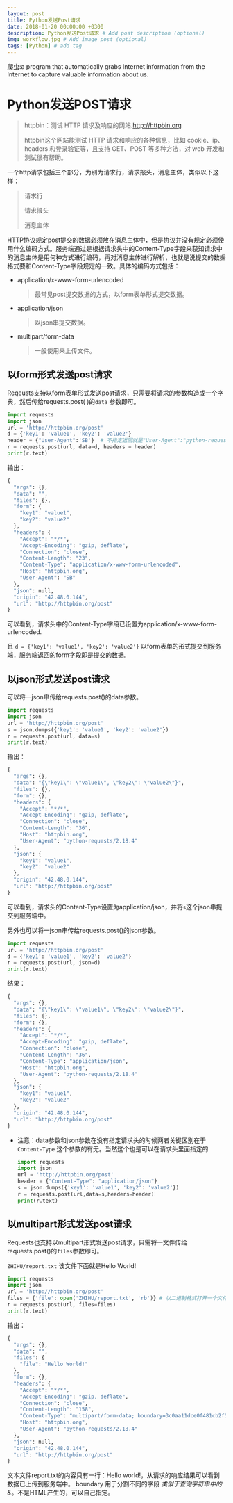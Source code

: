 ```yaml
---
layout: post
title: Python发送Post请求
date: 2018-01-20 00:00:00 +0300
description: Python发送Post请求 # Add post description (optional)
img: workflow.jpg # Add image post (optional)
tags: [Python] # add tag
---
```

爬虫:a program that automatically grabs Internet information from the Internet to capture valuable information about us.

# Python发送POST请求

> httpbin：测试 HTTP 请求及响应的网站.http://httpbin.org
>
> httpbin这个网站能测试 HTTP 请求和响应的各种信息，比如 cookie、ip、headers 和登录验证等，且支持 GET、POST 等多种方法，对 web 开发和测试很有帮助。

一个http请求包括三个部分，为别为请求行，请求报头，消息主体，类似以下这样：

> 请求行 
>
> 请求报头 
>
> 消息主体

HTTP协议规定post提交的数据必须放在消息主体中，但是协议并没有规定必须使用什么编码方式。服务端通过是根据请求头中的Content-Type字段来获知请求中的消息主体是用何种方式进行编码，再对消息主体进行解析，也就是说提交的数据格式要和Content-Type字段规定的一致。具体的编码方式包括：

- application/x-www-form-urlencoded 

  > 最常见post提交数据的方式，以form表单形式提交数据。

- application/json 

  > 以json串提交数据。

- multipart/form-data 

  > 一般使用来上传文件。

## 以form形式发送post请求

Reqeusts支持以form表单形式发送post请求，只需要将请求的参数构造成一个字典，然后传给requests.post( )的`data` 参数即可。

```python
import requests
import json
url = 'http://httpbin.org/post'
d = {'key1': 'value1', 'key2': 'value2'}
header = {"User-Agent":'SB'}  # 不指定返回就是"User-Agent":"python-requests/2.18.4"
r = requests.post(url, data=d, headers = header)
print(r.text)
```

输出：

```python
{
  "args": {}, 
  "data": "", 
  "files": {}, 
  "form": {
    "key1": "value1", 
    "key2": "value2"
  }, 
  "headers": {
    "Accept": "*/*", 
    "Accept-Encoding": "gzip, deflate", 
    "Connection": "close", 
    "Content-Length": "23", 
    "Content-Type": "application/x-www-form-urlencoded", 
    "Host": "httpbin.org", 
    "User-Agent": "SB"  
  }, 
  "json": null, 
  "origin": "42.48.0.144", 
  "url": "http://httpbin.org/post"
}
```

可以看到，请求头中的Content-Type字段已设置为application/x-www-form-urlencoded.

且 `d = {'key1': 'value1', 'key2': 'value2'}` 以form表单的形式提交到服务端，服务端返回的form字段即是提交的数据。

## 以json形式发送post请求

可以将一json串传给requests.post()的data参数。

```python
import requests
import json
url = 'http://httpbin.org/post'
s = json.dumps({'key1': 'value1', 'key2': 'value2'}) 
r = requests.post(url, data=s)
print(r.text)
```

输出：

```python
{
  "args": {}, 
  "data": "{\"key1\": \"value1\", \"key2\": \"value2\"}", 
  "files": {}, 
  "form": {}, 
  "headers": {
    "Accept": "*/*", 
    "Accept-Encoding": "gzip, deflate", 
    "Connection": "close", 
    "Content-Length": "36", 
    "Host": "httpbin.org", 
    "User-Agent": "python-requests/2.18.4"
  }, 
  "json": {
    "key1": "value1", 
    "key2": "value2"
  }, 
  "origin": "42.48.0.144", 
  "url": "http://httpbin.org/post"
}
```

可以看到，请求头的Content-Type设置为application/json，并将`s`这个json串提交到服务端中。

另外也可以将一json串传给requests.post()的json参数。

```python
import requests
url = 'http://httpbin.org/post'
d = {'key1': 'value1', 'key2': 'value2'}
r = requests.post(url, json=d)
print(r.text)
```

结果：

```python
{
  "args": {}, 
  "data": "{\"key1\": \"value1\", \"key2\": \"value2\"}", 
  "files": {}, 
  "form": {}, 
  "headers": {
    "Accept": "*/*", 
    "Accept-Encoding": "gzip, deflate", 
    "Connection": "close", 
    "Content-Length": "36", 
    "Content-Type": "application/json", 
    "Host": "httpbin.org", 
    "User-Agent": "python-requests/2.18.4"
  }, 
  "json": {
    "key1": "value1", 
    "key2": "value2"
  }, 
  "origin": "42.48.0.144", 
  "url": "http://httpbin.org/post"
}
```

- 注意：data参数和json参数在没有指定请求头的时候两者关键区别在于`Content-Type` 这个参数的有无。当然这个也是可以在请求头里面指定的

  ```python
  import requests
  import json
  url = 'http://httpbin.org/post'
  header = {"Content-Type": "application/json"}
  s = json.dumps({'key1': 'value1', 'key2': 'value2'}) 
  r = requests.post(url,data=s,headers=header)
  print(r.text)
  ```

## 以multipart形式发送post请求

Requests也支持以multipart形式发送post请求，只需将一文件传给requests.post()的`files`参数即可。

`ZHIHU/report.txt` 该文件下面就是Hello World!

```python
import requests
import json
url = 'http://httpbin.org/post'
files = {'file': open('ZHIHU/report.txt', 'rb')} # 以二进制格式打开一个文件用于只读
r = requests.post(url, files=files)
print(r.text)
```

输出：

```python
{
  "args": {}, 
  "data": "", 
  "files": {
    "file": "Hello World!"
  }, 
  "form": {}, 
  "headers": {
    "Accept": "*/*", 
    "Accept-Encoding": "gzip, deflate", 
    "Connection": "close", 
    "Content-Length": "158", 
    "Content-Type": "multipart/form-data; boundary=3c0aa11dce0f481cb2f5061901adf31e", 
    "Host": "httpbin.org", 
    "User-Agent": "python-requests/2.18.4"
  }, 
  "json": null, 
  "origin": "42.48.0.144", 
  "url": "http://httpbin.org/post"
}
```

文本文件report.txt的内容只有一行：Hello world!，从请求的响应结果可以看到数据已上传到服务端中。 boundary 用于分割不同的字段 *类似于查询字符串中的&*。不是HTML产生的，可以自己指定。